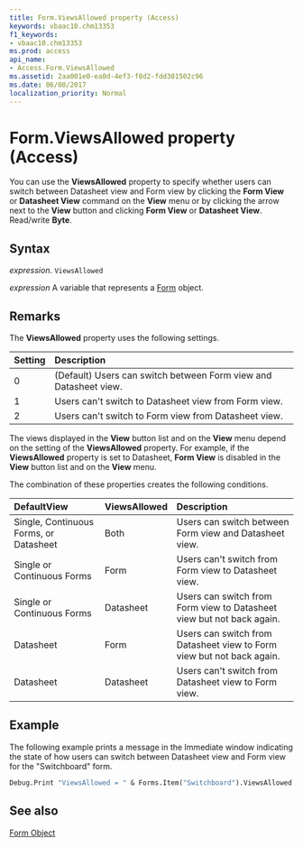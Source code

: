 ```yaml
---
title: Form.ViewsAllowed property (Access)
keywords: vbaac10.chm13353
f1_keywords:
- vbaac10.chm13353
ms.prod: access
api_name:
- Access.Form.ViewsAllowed
ms.assetid: 2aa001e0-ea0d-4ef3-f8d2-fdd301502c96
ms.date: 06/08/2017
localization_priority: Normal
---
```



# Form.ViewsAllowed property (Access)

You can use the  **ViewsAllowed** property to specify whether users can switch between Datasheet view and Form view by clicking the **Form View** or **Datasheet View** command on the **View** menu or by clicking the arrow next to the **View** button and clicking **Form View** or **Datasheet View**. Read/write **Byte**.


## Syntax

_expression_. `ViewsAllowed`

_expression_ A variable that represents a [Form](Access.Form.md) object.


## Remarks

The  **ViewsAllowed** property uses the following settings.



|Setting|Description|
|:-----|:-----|
|0|(Default) Users can switch between Form view and Datasheet view.|
|1|Users can't switch to Datasheet view from Form view.|
|2|Users can't switch to Form view from Datasheet view.|

The views displayed in the  **View** button list and on the **View** menu depend on the setting of the **ViewsAllowed** property. For example, if the **ViewsAllowed** property is set to Datasheet, **Form View** is disabled in the **View** button list and on the **View** menu.

The combination of these properties creates the following conditions.



|**DefaultView**|**ViewsAllowed**|**Description**|
|:-----|:-----|:-----|
|Single, Continuous Forms, or Datasheet|Both|Users can switch between Form view and Datasheet view.|
|Single or Continuous Forms|Form|Users can't switch from Form view to Datasheet view.|
|Single or Continuous Forms|Datasheet|Users can switch from Form view to Datasheet view but not back again.|
|Datasheet|Form|Users can switch from Datasheet view to Form view but not back again.|
|Datasheet|Datasheet|Users can't switch from Datasheet view to Form view.|

## Example

The following example prints a message in the Immediate window indicating the state of how users can switch between Datasheet view and Form view for the "Switchboard" form.


```vb
Debug.Print "ViewsAllowed = " & Forms.Item("Switchboard").ViewsAllowed
```


## See also


[Form Object](Access.Form.md)

